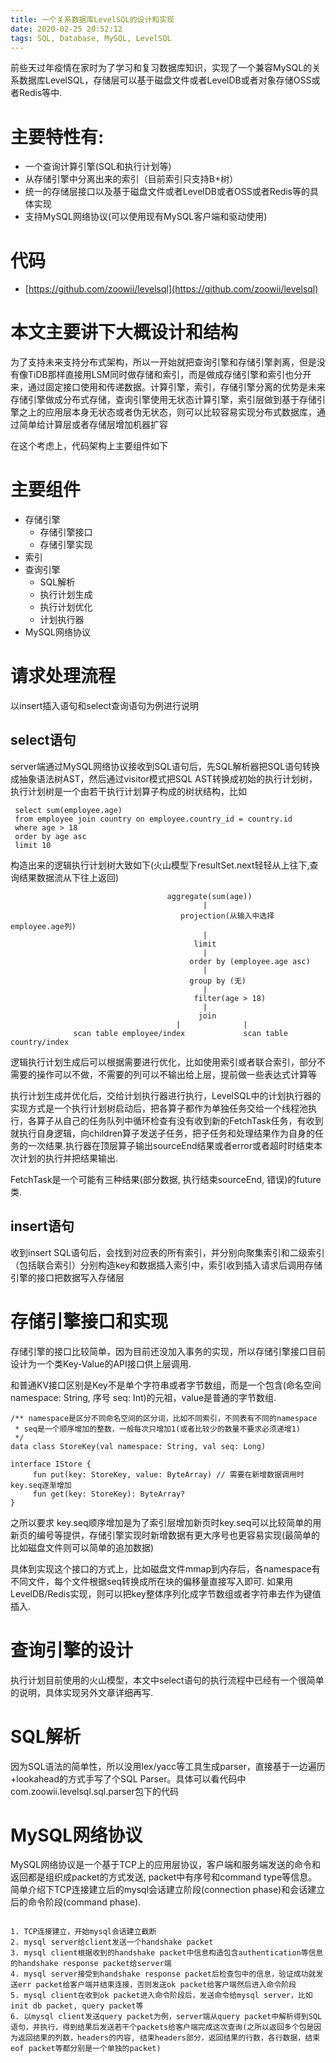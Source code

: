 ```yaml
---
title: 一个关系数据库LevelSQL的设计和实现
date: 2020-02-25 20:52:12
tags: SQL, Database, MySQL, LevelSQL
---
```


前些天过年疫情在家时为了学习和复习数据库知识，实现了一个兼容MySQL的关系数据库LevelSQL，存储层可以基于磁盘文件或者LevelDB或者对象存储OSS或者Redis等中.

# 主要特性有:
* 一个查询计算引擎(SQL和执行计划等)
* 从存储引擎中分离出来的索引（目前索引只支持B+树）
* 统一的存储层接口以及基于磁盘文件或者LevelDB或者OSS或者Redis等的具体实现
* 支持MySQL网络协议(可以使用现有MySQL客户端和驱动使用)

# 代码

* [https://github.com/zoowii/levelsql](https://github.com/zoowii/levelsql)

# 本文主要讲下大概设计和结构

为了支持未来支持分布式架构，所以一开始就把查询引擎和存储引擎剥离，但是没有像TiDB那样直接用LSM同时做存储和索引，而是做成存储引擎和索引也分开来，通过固定接口使用和传递数据。计算引擎，索引，存储引擎分离的优势是未来存储引擎做成分布式存储，查询引擎使用无状态计算引擎，索引层做到基于存储引擎之上的应用层本身无状态或者伪无状态，则可以比较容易实现分布式数据库，通过简单给计算层或者存储层增加机器扩容

在这个考虑上，代码架构上主要组件如下


# 主要组件
- 存储引擎
    - 存储引擎接口
    - 存储引擎实现
- 索引
- 查询引擎 
    - SQL解析
    - 执行计划生成
    - 执行计划优化
    - 计划执行器
-  MySQL网络协议

# 请求处理流程

以insert插入语句和select查询语句为例进行说明

## select语句
server端通过MySQL网络协议接收到SQL语句后，先SQL解析器把SQL语句转换成抽象语法树AST，然后通过visitor模式把SQL AST转换成初始的执行计划树，执行计划树是一个由若干执行计划算子构成的树状结构，比如

```
 select sum(employee.age)
 from employee join country on employee.country_id = country.id 
 where age > 18
 order by age asc 
 limit 10
```

构造出来的逻辑执行计划树大致如下(火山模型下resultSet.next轻轻从上往下,查询结果数据流从下往上返回)

```
                                   aggregate(sum(age))
                                           |
                                      projection(从输入中选择employee.age列)
                                           |
                                         limit
                                           |
                                        order by (employee.age asc)
                                           |
                                        group by (无)
                                           |
                                         filter(age > 18)
                                           |
                                          join
                                     |              |
              scan table employee/index             scan table country/index
```

逻辑执行计划生成后可以根据需要进行优化，比如使用索引或者联合索引，部分不需要的操作可以不做，不需要的列可以不输出给上层，提前做一些表达式计算等

执行计划生成并优化后，交给计划执行器进行执行，LevelSQL中的计划执行器的实现方式是一个执行计划树启动后，把各算子都作为单独任务交给一个线程池执行，各算子从自己的任务队列中循环检查有没有收到新的FetchTask任务，有收到就执行自身逻辑，向children算子发送子任务，把子任务和处理结果作为自身的任务的一次结果.执行器在顶层算子输出sourceEnd结果或者error或者超时时结束本次计划的执行并把结果输出.

FetchTask是一个可能有三种结果(部分数据, 执行结束sourceEnd, 错误)的future类.

## insert语句
收到insert SQL语句后，会找到对应表的所有索引，并分别向聚集索引和二级索引（包括联合索引）分别构造key和数据插入索引中，索引收到插入请求后调用存储引擎的接口把数据写入存储层


# 存储引擎接口和实现

存储引擎的接口比较简单，因为目前还没加入事务的实现，所以存储引擎接口目前设计为一个类Key-Value的API接口供上层调用.

和普通KV接口区别是Key不是单个字符串或者字节数组，而是一个包含(命名空间 namespace: String, 序号 seq: Int)的元祖，value是普通的字节数组.

```
/** namespace是区分不同命名空间的区分词，比如不同索引，不同表有不同的namespace
 * seq是一个顺序增加的整数，一般每次只增加1(或者比较少的数量不要求必须递增1)
 */
data class StoreKey(val namespace: String, val seq: Long)

interface IStore {
     fun put(key: StoreKey, value: ByteArray) // 需要在新增数据调用时key.seq逐渐增加
     fun get(key: StoreKey): ByteArray?
}
```

之所以要求 key.seq顺序增加是为了索引层增加新页时key.seq可以比较简单的用新页的编号等提供，存储引擎实现时新增数据有更大序号也更容易实现(最简单的比如磁盘文件则可以简单的追加数据)

具体到实现这个接口的方式上，比如磁盘文件mmap到内存后，各namespace有不同文件，每个文件根据seq转换成所在块的偏移量直接写入即可. 如果用LevelDB/Redis实现，则可以把key整体序列化成字节数组或者字符串去作为键值插入.

# 查询引擎的设计

执行计划目前使用的火山模型，本文中select语句的执行流程中已经有一个很简单的说明，具体实现另外文章详细再写.

# SQL解析
因为SQL语法的简单性，所以没用lex/yacc等工具生成parser，直接基于一边遍历+lookahead的方式手写了个SQL Parser。具体可以看代码中com.zoowii.levelsql.sql.parser包下的代码

# MySQL网络协议

MySQL网络协议是一个基于TCP上的应用层协议，客户端和服务端发送的命令和返回都是组织成packet的方式发送, packet中有序号和command type等信息。简单介绍下TCP连接建立后的mysql会话建立阶段(connection phase)和会话建立后的命令阶段(command phase).

```

1. TCP连接建立，开始mysql会话建立截断
2. mysql server给client发送一个handshake packet
3. mysql client根据收到的handshake packet中信息构造包含authentication等信息的handshake response packet给server端
4. mysql server接受到handshake response packet后检查包中的信息，验证成功就发送err packet给客户端并结束连接，否则发送ok packet给客户端然后进入命令阶段
5. mysql client在收到ok packet进入命令阶段后，发送命令给mysql server，比如init db packet, query packet等
6. 以mysql client发送query packet为例，server端从query packet中解析得到SQL语句，并执行，得到结果后发送若干个packets给客户端完成这次查询(之所以返回多个包是因为返回结果的列数，headers的内容, 结束headers部分，返回结果的行数，各行数据，结束eof packet等都分别是一个单独的packet)

```
